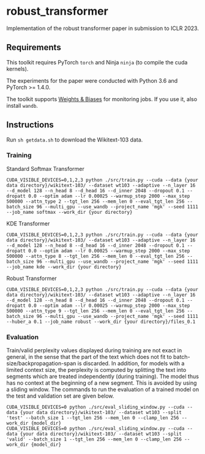 # robust_transformer
Implementation of the robust transformer paper in submission to ICLR 2023. 

## Requirements
This toolkit requires PyTorch `torch` and Ninja `ninja` (to compile the cuda kernels).

The experiments for the paper were conducted with Python 3.6 and PyTorch >= 1.4.0.

The toolkit supports [Weights & Biases](https://docs.wandb.ai/) for monitoring jobs. If you use it, also install `wandb`.

## Instructions

Run `sh getdata.sh` to download the Wikitext-103 data.

### Training

Standard Softmax Transformer
```
CUDA_VISIBLE_DEVICES=0,1,2,3 python ./src/train.py --cuda --data {your data directory}/wikitext-103/ --dataset wt103 --adaptive --n_layer 16 --d_model 128 --n_head 8 --d_head 16 --d_inner 2048 --dropout 0.1 --dropatt 0.0 --optim adam --lr 0.00025 --warmup_step 2000 --max_step 500000 --attn_type 2 --tgt_len 256 --mem_len 0 --eval_tgt_len 256 --batch_size 96 --multi_gpu --use_wandb --project_name 'mgk' --seed 1111 --job_name softmax --work_dir {your directory}
```

KDE Transformer
```
CUDA_VISIBLE_DEVICES=0,1,2,3 python ./src/train.py --cuda --data {your data directory}/wikitext-103/ --dataset wt103 --adaptive --n_layer 16 --d_model 128 --n_head 8 --d_head 16 --d_inner 2048 --dropout 0.1 --dropatt 0.0 --optim adam --lr 0.00025 --warmup_step 2000 --max_step 500000 --attn_type 8 --tgt_len 256 --mem_len 0 --eval_tgt_len 256 --batch_size 96 --multi_gpu --use_wandb --project_name 'mgk' --seed 1111 --job_name kde --work_dir {your directory}
```

Robust Transformer
```
CUDA_VISIBLE_DEVICES=0,1,2,3 python ./src/train.py --cuda --data {your data directory}/wikitext-103/ --dataset wt103 --adaptive --n_layer 16 --d_model 128 --n_head 8 --d_head 16 --d_inner 2048 --dropout 0.1 --dropatt 0.0 --optim adam --lr 0.00025 --warmup_step 2000 --max_step 500000 --attn_type 9 --tgt_len 256 --mem_len 0 --eval_tgt_len 256 --batch_size 96 --multi_gpu --use_wandb --project_name 'mgk' --seed 1111 --huber_a 0.1 --job_name robust --work_dir {your directory}/files_0.1
```

### Evaluation

Train/valid perplexity values displayed during training are not exact in general, in the sense that the part of the text which does not fit to batch-size/backpropagation-span is discarded. In addition, for models with a limited context size, the perplexity is computed by splitting the text into segments which are treated independently (during training). The model thus has no context at the beginning of a new segment. This is avoided by using a sliding window. The commands to run the evaluation of a trained model on the test and validation set are given below.

```
CUDA_VISIBLE_DEVICES=0 python ./src/eval_sliding_window.py --cuda --data {your data directory}/wikitext-103/ --dataset wt103 --split 'test' --batch_size 1 --tgt_len 256 --mem_len 0 --clamp_len 256 --work_dir {model_dir}
CUDA_VISIBLE_DEVICES=0 python ./src/eval_sliding_window.py --cuda --data {your data directory}/wikitext-103/ --dataset wt103 --split 'valid' --batch_size 1 --tgt_len 256 --mem_len 0 --clamp_len 256 --work_dir {model_dir}
```